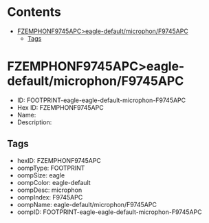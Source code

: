 



Contents
========

* [FZEMPHONF9745APC>eagle-default/microphon/F9745APC](#fzemphonf9745apceagle-defaultmicrophonf9745apc)
	* [Tags](#tags)

# FZEMPHONF9745APC>eagle-default/microphon/F9745APC

- ID: FOOTPRINT-eagle-eagle-default-microphon-F9745APC
- Hex ID: FZEMPHONF9745APC
- Name: 
- Description: 

## Tags

- hexID: FZEMPHONF9745APC
- oompType: FOOTPRINT
- oompSize: eagle
- oompColor: eagle-default
- oompDesc: microphon
- oompIndex: F9745APC
- oompName: eagle-default/microphon/F9745APC
- oompID: FOOTPRINT-eagle-eagle-default-microphon-F9745APC
